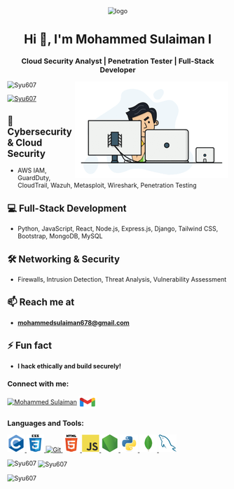 <div align="center">
  <img src="https://avatars.githubusercontent.com/u/61232626?v=4&size=64" alt="logo" width="200" height="200">
  <h1>Hi 👋, I'm Mohammed Sulaiman I</h1>
  <h3>Cloud Security Analyst | Penetration Tester | Full-Stack Developer</h3>
</div>

<img align="right" alt="coding" width="350px" src="https://raw.githubusercontent.com/rajpratyush/rajpratyush/master/me_1.gif" />

<p align="left"> <img src="https://komarev.com/ghpvc/?username=Syu607&label=Profile%20views&color=0e75b6&style=flat" alt="Syu607" /> </p>

<p align="left"> <a href="https://github.com/ryo-ma/github-profile-trophy"><img src="https://github-profile-trophy.vercel.app/?username=Syu607" alt="Syu607" /></a> </p>

## 🔐 Cybersecurity & Cloud Security
- AWS IAM, GuardDuty, CloudTrail, Wazuh, Metasploit, Wireshark, Penetration Testing

## 💻 Full-Stack Development
- Python, JavaScript, React, Node.js, Express.js, Django, Tailwind CSS, Bootstrap, MongoDB, MySQL

## 🛠 Networking & Security
- Firewalls, Intrusion Detection, Threat Analysis, Vulnerability Assessment

## 📫 Reach me at
- **mohammedsulaiman678@gmail.com**

## ⚡ Fun fact
- **I hack ethically and build securely!**

<h3 align="left">Connect with me:</h3>
<p align="left">
<a href="https://linkedin.com/in/msi678" target="blank"><img align="center" src="https://raw.githubusercontent.com/rahuldkjain/github-profile-readme-generator/master/src/images/icons/Social/linked-in-alt.svg" alt="Mohammed Sulaiman" height="30" width="40" /></a>
<a href="mailto:mohammedsulaiman678@gmail.com" target="blank"><img align="center" src="https://raw.githubusercontent.com/rahuldkjain/github-profile-readme-generator/master/src/images/icons/Social/gmail.svg" alt="Email" height="30" width="40" /></a>
</p>

<h3 align="left">Languages and Tools:</h3>
<p align="left"> 
<a href="https://www.cprogramming.com/" target="_blank" rel="noreferrer"> <img src="https://raw.githubusercontent.com/devicons/devicon/master/icons/c/c-original.svg" alt="C" width="40" height="40"/> </a> 
<a href="https://www.w3schools.com/css/" target="_blank" rel="noreferrer"> <img src="https://raw.githubusercontent.com/devicons/devicon/master/icons/css3/css3-original-wordmark.svg" alt="CSS3" width="40" height="40"/> </a> 
<a href="https://git-scm.com/" target="_blank" rel="noreferrer"> <img src="https://www.vectorlogo.zone/logos/git-scm/git-scm-icon.svg" alt="Git" width="40" height="40"/> </a> 
<a href="https://www.w3.org/html/" target="_blank" rel="noreferrer"> <img src="https://raw.githubusercontent.com/devicons/devicon/master/icons/html5/html5-original-wordmark.svg" alt="HTML5" width="40" height="40"/> </a> 
<a href="https://developer.mozilla.org/en-US/docs/Web/JavaScript" target="_blank" rel="noreferrer"> <img src="https://raw.githubusercontent.com/devicons/devicon/master/icons/javascript/javascript-original.svg" alt="JavaScript" width="40" height="40"/> </a> 
<a href="https://nodejs.org/en" target="_blank" rel="noreferrer"> <img src="https://raw.githubusercontent.com/devicons/devicon/master/icons/nodejs/nodejs-original.svg" alt="Node.js" width="40" height="40"/> </a>
<a href="https://www.python.org/" target="_blank" rel="noreferrer"> <img src="https://raw.githubusercontent.com/devicons/devicon/master/icons/python/python-original.svg" alt="Python" width="40" height="40"/> </a>
<a href="https://www.mongodb.com/" target="_blank" rel="noreferrer"> <img src="https://raw.githubusercontent.com/devicons/devicon/master/icons/mongodb/mongodb-original.svg" alt="MongoDB" width="40" height="40"/> </a>
<a href="https://www.mysql.com/" target="_blank" rel="noreferrer"> <img src="https://raw.githubusercontent.com/devicons/devicon/master/icons/mysql/mysql-original.svg" alt="MySQL" width="40" height="40"/> </a>

</p>

<p><img align="left" src="https://github-readme-stats.vercel.app/api/top-langs?username=Syu607&show_icons=true&locale=en&layout=compact" alt="Syu607" /></p>

<p>&nbsp;<img align="center" src="https://github-readme-stats.vercel.app/api?username=Syu607&show_icons=true&locale=en" alt="Syu607" /></p>

<p><img align="center" src="https://github-readme-streak-stats.herokuapp.com/?user=Syu607&" alt="Syu607" /></p>
